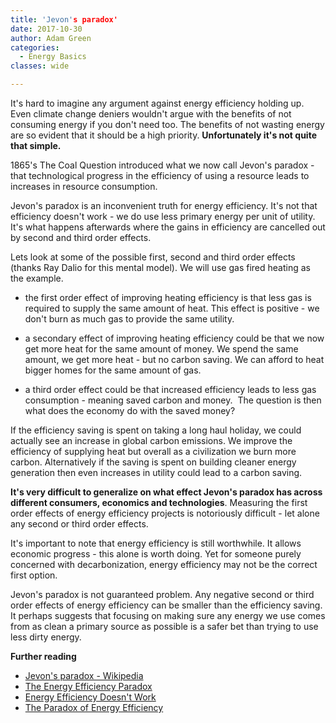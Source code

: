 ```yaml
---
title: 'Jevon's paradox' 
date: 2017-10-30
author: Adam Green
categories:
  - Energy Basics
classes: wide

---
```


It's hard to imagine any argument against energy efficiency holding up.  Even climate change deniers wouldn't argue with the benefits of not consuming energy if you don't need too.  The benefits of not wasting energy are so evident that it should be a high priority. **Unfortunately it's not quite that simple.**

1865's The Coal Question introduced what we now call Jevon's paradox - that technological progress in the efficiency of using a resource leads to increases in resource consumption.

Jevon's paradox is an inconvenient truth for energy efficiency. It's not that efficiency doesn't work - we do use less primary energy per unit of utility. It's what happens afterwards where the gains in efficiency are cancelled out by second and third order effects.

Lets look at some of the possible first, second and third order effects (thanks Ray Dalio for this mental model). We will use gas fired heating as the example.

- the first order effect of improving heating efficiency is that less gas is required to supply the same amount of heat. This effect is positive - we don't burn as much gas to provide the same utility.

- a secondary effect of improving heating efficiency could be that we now get more heat for the same amount of money. We spend the same amount, we get more heat - but no carbon saving. We can afford to heat bigger homes for the same amount of gas.

- a third order effect could be that increased efficiency leads to less gas consumption - meaning saved carbon and money.  The question is then what does the economy do with the saved money?

If the efficiency saving is spent on taking a long haul holiday, we could actually see an increase in global carbon emissions. We improve the efficiency of supplying heat but overall as a civilization we burn more carbon. Alternatively if the saving is spent on building cleaner energy generation then even increases in utility could lead to a carbon saving.

**It's very difficult to generalize on what effect Jevon's paradox has across different consumers, economics and technologies**. Measuring the first order effects of energy efficiency projects is notoriously difficult - let alone any second or third order effects.

It's important to note that energy efficiency is still worthwhile. It allows economic progress - this alone is worth doing. Yet for someone purely concerned with decarbonization, energy efficiency may not be the correct first option.

Jevon's paradox is not guaranteed problem. Any negative second or third order effects of energy efficiency can be smaller than the efficiency saving. It perhaps suggests that focusing on making sure any energy we use comes from as clean a primary source as possible is a safer bet than trying to use less dirty energy.

**Further reading**

  * [Jevon's paradox - Wikipedia](https://en.wikipedia.org/wiki/Jevons_paradox)
  * [The Energy Efficiency Paradox](http://bigthink.com/politeia/the-energy-efficiency-paradox)
  * [Energy Efficiency Doesn't Work](http://www.nakedcapitalism.com/2011/10/energy-efficiency-doesn%e2%80%99t-work.html)
  * [The Paradox of Energy Efficiency](http://reason.com/archives/2012/10/31/the-paradox-of-energy-efficiency)

